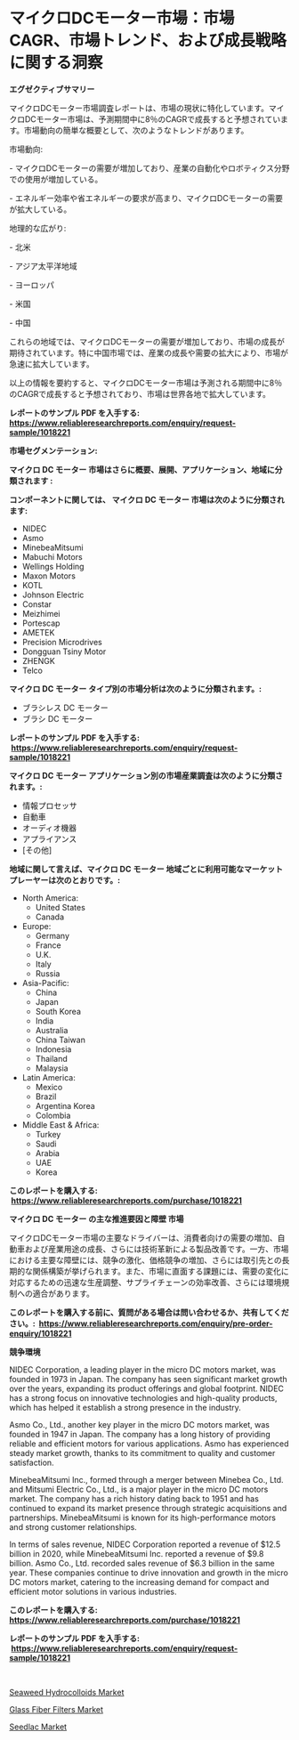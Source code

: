 <p><h1>マイクロDCモーター市場：市場CAGR、市場トレンド、および成長戦略に関する洞察</h1></p><p><strong>エグゼクティブサマリー</strong></p>
<p><p>マイクロDCモーター市場調査レポートは、市場の現状に特化しています。マイクロDCモーター市場は、予測期間中に8％のCAGRで成長すると予想されています。市場動向の簡単な概要として、次のようなトレンドがあります。</p><p>市場動向:</p><p>- マイクロDCモーターの需要が増加しており、産業の自動化やロボティクス分野での使用が増加している。</p><p>- エネルギー効率や省エネルギーの要求が高まり、マイクロDCモーターの需要が拡大している。</p><p>地理的な広がり:</p><p>- 北米</p><p>- アジア太平洋地域</p><p>- ヨーロッパ</p><p>- 米国</p><p>- 中国</p><p>これらの地域では、マイクロDCモーターの需要が増加しており、市場の成長が期待されています。特に中国市場では、産業の成長や需要の拡大により、市場が急速に拡大しています。</p><p>以上の情報を要約すると、マイクロDCモーター市場は予測される期間中に8％のCAGRで成長すると予想されており、市場は世界各地で拡大しています。</p></p>
<p><strong>レポートのサンプル PDF を入手する: <a href="https://www.reliableresearchreports.com/enquiry/request-sample/1018221">https://www.reliableresearchreports.com/enquiry/request-sample/1018221</a></strong></p>
<p><strong>市場セグメンテーション:</strong></p>
<p><strong> マイクロ DC モーター 市場はさらに概要、展開、アプリケーション、地域に分類されます :</strong></p>
<p><strong>コンポーネントに関しては、 マイクロ DC モーター 市場は次のように分類されます: &nbsp;</strong></p>
<p><ul><li>NIDEC</li><li>Asmo</li><li>MinebeaMitsumi</li><li>Mabuchi Motors</li><li>Wellings Holding</li><li>Maxon Motors</li><li>KOTL</li><li>Johnson Electric</li><li>Constar</li><li>Meizhimei</li><li>Portescap</li><li>AMETEK</li><li>Precision Microdrives</li><li>Dongguan Tsiny Motor</li><li>ZHENGK</li><li>Telco</li></ul></p>
<p><strong> マイクロ DC モーター タイプ別の市場分析は次のように分類されます。:</strong></p>
<p><ul><li>ブラシレス DC モーター</li><li>ブラシ DC モーター</li></ul></p>
<p><strong>レポートのサンプル PDF を入手する: &nbsp;<a href="https://www.reliableresearchreports.com/enquiry/request-sample/1018221">https://www.reliableresearchreports.com/enquiry/request-sample/1018221</a></strong></p>
<p><strong> マイクロ DC モーター アプリケーション別の市場産業調査は次のように分類されます。:</strong></p>
<p><ul><li>情報プロセッサ</li><li>自動車</li><li>オーディオ機器</li><li>アプライアンス</li><li>[その他]</li></ul></p>
<p><strong>地域に関して言えば、マイクロ DC モーター 地域ごとに利用可能なマーケットプレーヤーは次のとおりです。:</strong></p>
<p><ul>
    <li>
        North America:
        <ul>
            <li>United States</li>
            <li>Canada</li>
        </ul>
    </li>
    <li>
        Europe:
        <ul>
            <li>Germany</li>
            <li>France</li>
            <li>U.K.</li>
            <li>Italy</li>
            <li>Russia</li>
        </ul>
    </li>
    <li>
        Asia-Pacific:
        <ul>
            <li>China</li>
            <li>Japan</li>
            <li>South Korea</li>
            <li>India</li>
            <li>Australia</li>
            <li>China Taiwan</li>
            <li>Indonesia</li>
            <li>Thailand</li>
            <li>Malaysia</li>
        </ul>
    </li>
    <li>
        Latin America:
        <ul>
            <li>Mexico</li>
            <li>Brazil</li>
            <li>Argentina Korea</li>
            <li>Colombia</li>
        </ul>
    </li>
    <li>
        Middle East & Africa:
        <ul>
            <li>Turkey</li>
            <li>Saudi</li>
            <li>Arabia</li>
            <li>UAE</li>
            <li>Korea</li>
        </ul>
    </li>
    </ul></p>
<p><strong>このレポートを購入する: &nbsp;<a href="https://www.reliableresearchreports.com/purchase/1018221">https://www.reliableresearchreports.com/purchase/1018221</a></strong></p>
<p><strong>マイクロ DC モーター の主な推進要因と障壁 市場</strong></p>
<p><p>マイクロDCモーター市場の主要なドライバーは、消費者向けの需要の増加、自動車および産業用途の成長、さらには技術革新による製品改善です。一方、市場における主要な障壁には、競争の激化、価格競争の増加、さらには取引先との長期的な関係構築が挙げられます。また、市場に直面する課題には、需要の変化に対応するための迅速な生産調整、サプライチェーンの効率改善、さらには環境規制への適合があります。</p></p>
<p><strong>このレポートを購入する前に、質問がある場合は問い合わせるか、共有してください。:&nbsp; <a href="https://www.reliableresearchreports.com/enquiry/pre-order-enquiry/1018221">https://www.reliableresearchreports.com/enquiry/pre-order-enquiry/1018221</a></strong></p>
<p><strong>競争環境</strong></p>
<p><p>NIDEC Corporation, a leading player in the micro DC motors market, was founded in 1973 in Japan. The company has seen significant market growth over the years, expanding its product offerings and global footprint. NIDEC has a strong focus on innovative technologies and high-quality products, which has helped it establish a strong presence in the industry.</p><p>Asmo Co., Ltd., another key player in the micro DC motors market, was founded in 1947 in Japan. The company has a long history of providing reliable and efficient motors for various applications. Asmo has experienced steady market growth, thanks to its commitment to quality and customer satisfaction.</p><p>MinebeaMitsumi Inc., formed through a merger between Minebea Co., Ltd. and Mitsumi Electric Co., Ltd., is a major player in the micro DC motors market. The company has a rich history dating back to 1951 and has continued to expand its market presence through strategic acquisitions and partnerships. MinebeaMitsumi is known for its high-performance motors and strong customer relationships.</p><p>In terms of sales revenue, NIDEC Corporation reported a revenue of $12.5 billion in 2020, while MinebeaMitsumi Inc. reported a revenue of $9.8 billion. Asmo Co., Ltd. recorded sales revenue of $6.3 billion in the same year. These companies continue to drive innovation and growth in the micro DC motors market, catering to the increasing demand for compact and efficient motor solutions in various industries.</p></p>
<p><strong>このレポートを購入する: &nbsp; <a href="https://www.reliableresearchreports.com/purchase/1018221">https://www.reliableresearchreports.com/purchase/1018221</a></strong></p>
<p><strong>レポートのサンプル PDF を入手する: &nbsp;<a href="https://www.reliableresearchreports.com/enquiry/request-sample/1018221">https://www.reliableresearchreports.com/enquiry/request-sample/1018221</a></strong><strong></strong></p>
<p>&nbsp;</p>
<p><p><a href="https://github.com/shotows/Market-Research-Report-List-1/blob/main/seaweed-hydrocolloids-market.md">Seaweed Hydrocolloids Market</a></p><p><a href="https://github.com/angelajermaine/Market-Research-Report-List-2/blob/main/glass-fiber-filters-market.md">Glass Fiber Filters Market</a></p><p><a href="https://github.com/beatblasta/Market-Research-Report-List-2/blob/main/seedlac-market.md">Seedlac Market</a></p></p>